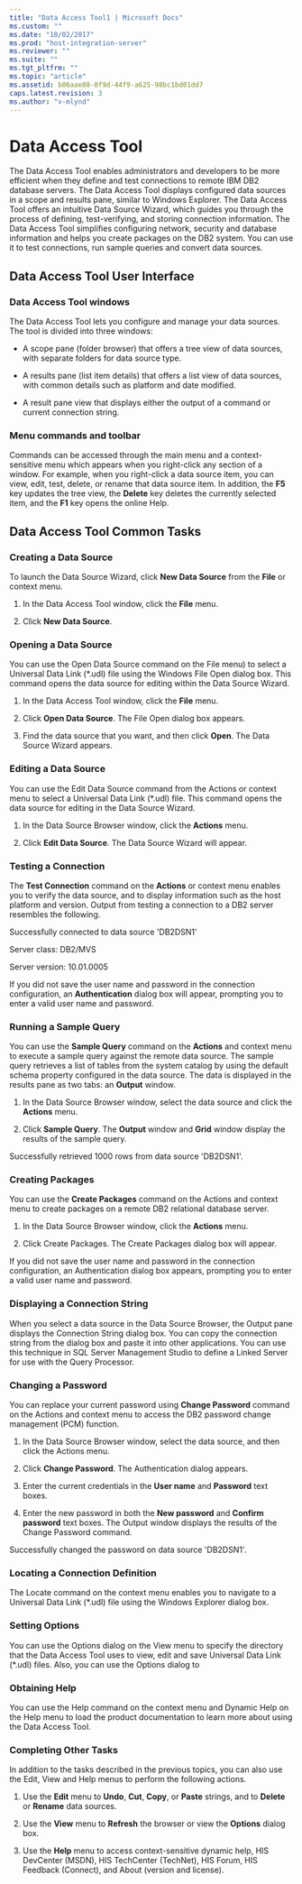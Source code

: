```yaml
---
title: "Data Access Tool1 | Microsoft Docs"
ms.custom: ""
ms.date: "10/02/2017"
ms.prod: "host-integration-server"
ms.reviewer: ""
ms.suite: ""
ms.tgt_pltfrm: ""
ms.topic: "article"
ms.assetid: b86aae88-0f9d-44f9-a625-98bc1bd01dd7
caps.latest.revision: 3
ms.author: "v-mlynd"
---
```

# Data Access Tool
The Data Access Tool enables administrators and developers to be more efficient when they define and test connections to remote IBM DB2 database servers. The Data Access Tool displays configured data sources in a scope and results pane, similar to Windows Explorer. The Data Access Tool offers an intuitive Data Source Wizard, which guides you through the process of defining, test-verifying, and storing connection information. The Data Access Tool simplifies configuring network, security and database information and helps you create packages on the DB2 system. You can use it to test connections, run sample queries and convert data sources.  
  
## Data Access Tool User Interface  
  
### Data Access Tool windows  
 The Data Access Tool lets you configure and manage your data sources. The tool is divided into three windows:  
  
-   A scope pane (folder browser) that offers a tree view of data sources, with separate folders for data source type.  
  
-   A results pane (list item details) that offers a list view of data sources, with common details such as platform and date modified.  
  
-   A result pane view that displays either the output of a command or current connection string.  
  
### Menu commands and toolbar  
 Commands can be accessed through the main menu and a context-sensitive menu which appears when you right-click any section of a window. For example, when you right-click a data source item, you can view, edit, test, delete, or rename that data source item. In addition, the **F5** key updates the tree view, the **Delete** key deletes the currently selected item, and the **F1** key opens the online Help.  
  
## Data Access Tool Common Tasks  
  
### Creating a Data Source  
 To launch the Data Source Wizard, click **New Data Source** from the **File** or context menu.  
  
1.  In the Data Access Tool window, click the **File** menu.  
  
2.  Click **New Data Source**.  
  
### Opening a Data Source  
 You can use the Open Data Source command on the File menu) to select a Universal Data Link (*.udl) file using the Windows File Open dialog box. This command opens the data source for editing within the Data Source Wizard.  
  
1.  In the Data Access Tool window, click the **File** menu.  
  
2.  Click **Open Data Source**. The File Open dialog box appears.  
  
3.  Find the data source that you want, and then click **Open**. The Data Source Wizard appears.  
  
### Editing a Data Source  
 You can use the Edit Data Source command from the Actions or context menu to select a Universal Data Link (*.udl) file. This command opens the data source for editing in the Data Source Wizard.  
  
1.  In the Data Source Browser window, click the **Actions** menu.  
  
2.  Click **Edit Data Source**. The Data Source Wizard will appear.  
  
### Testing a Connection  
 The **Test Connection** command on the **Actions** or context menu enables you to verify the data source, and to display information such as the host platform and version. Output from testing a connection to a DB2 server resembles the following.  
  
 Successfully connected to data source 'DB2DSN1'  
  
 Server class: DB2/MVS  
  
 Server version: 10.01.0005  
  
 If you did not save the user name and password in the connection configuration, an **Authentication** dialog box will appear, prompting you to enter a valid user name and password.  
  
### Running a Sample Query  
 You can use the **Sample Query** command on the **Actions** and context menu to execute a sample query against the remote data source. The sample query retrieves a list of tables from the system catalog by using the default schema property configured in the data source. The data is displayed in the results pane as two tabs: an **Output** window.  
  
1.  In the Data Source Browser window, select the data source and click the **Actions** menu.  
  
2.  Click **Sample Query**. The **Output** window and **Grid** window display the results of the sample query.  
  
 Successfully retrieved 1000 rows from data source 'DB2DSN1'.  
  
### Creating Packages  
 You can use the **Create Packages** command on the Actions and context menu to create packages on a remote DB2 relational database server.  
  
1.  In the Data Source Browser window, click the **Actions** menu.  
  
2.  Click Create Packages. The Create Packages dialog box will appear.  
  
 If you did not save the user name and password in the connection configuration, an Authentication dialog box appears, prompting you to enter a valid user name and password.  
  
### Displaying a Connection String  
 When you select a data source in the Data Source Browser, the Output pane displays the Connection String dialog box. You can copy the connection string from the dialog box and paste it into other applications. You can use this technique in SQL Server Management Studio to define a Linked Server for use with the Query Processor.  
  
### Changing a Password  
 You can replace your current password using **Change Password** command on the Actions and context menu to access the DB2 password change management (PCM) function.  
  
1.  In the Data Source Browser window, select the data source, and then click the Actions menu.  
  
2.  Click **Change Password**. The Authentication dialog appears.  
  
3.  Enter the current credentials in the **User name** and **Password** text boxes.  
  
4.  Enter the new password in both the **New password** and **Confirm password** text boxes. The Output window displays the results of the Change Password command.  
  
 Successfully changed the password on data source 'DB2DSN1'.  
  
### Locating a Connection Definition  
 The Locate command on the context menu enables you to navigate to a Universal Data Link (*.udl) file using the Windows Explorer dialog box.  
  
### Setting Options  
 You can use the Options dialog on the View menu to specify the directory that the Data Access Tool uses to view, edit and save Universal Data Link (*.udl) files. Also, you can use the Options dialog to 
 
    
  
### Obtaining Help  
 You can use the Help command on the context menu and Dynamic Help on the Help menu to load the product documentation to learn more about using the Data Access Tool.  
  
### Completing Other Tasks  
 In addition to the tasks described in the previous topics, you can also use the Edit, View and Help menus to perform the following actions.  
  
1.  Use the **Edit** menu to **Undo**, **Cut**, **Copy**, or **Paste** strings, and to **Delete** or **Rename** data sources.  
  
2.  Use the **View** menu to **Refresh** the browser or view the **Options** dialog box.  
  
3.  Use the **Help** menu to access context-sensitive dynamic help, HIS DevCenter (MSDN), HIS TechCenter (TechNet), HIS Forum, HIS Feedback (Connect), and About (version and license).